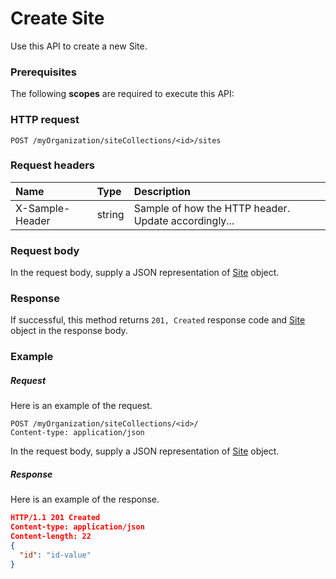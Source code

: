 # Create Site

Use this API to create a new Site.
### Prerequisites
The following **scopes** are required to execute this API: 
### HTTP request
<!-- { "blockType": "ignored" } -->
```http
POST /myOrganization/siteCollections/<id>/sites

```
### Request headers
| Name       | Type | Description|
|:---------------|:--------|:----------|
| X-Sample-Header  | string  | Sample of how the HTTP header. Update accordingly...|

### Request body
In the request body, supply a JSON representation of [Site](../resources/site.md) object.


### Response
If successful, this method returns `201, Created` response code and [Site](../resources/site.md) object in the response body.

### Example
##### Request
Here is an example of the request.
<!-- {
  "blockType": "request",
  "name": "create_site_from_sitecollection"
}-->
```http
POST /myOrganization/siteCollections/<id>/
Content-type: application/json
```
In the request body, supply a JSON representation of [Site](../resources/site.md) object.
##### Response
Here is an example of the response.
<!-- {
  "blockType": "response",
  "truncated": false,
  "@odata.type": "site"
} -->
```json
HTTP/1.1 201 Created
Content-type: application/json
Content-length: 22
{
  "id": "id-value"
}
```

<!-- uuid: ed815fe7-278a-4e7a-b814-e9505f39afd9
2015-10-15 16:49:30 UTC -->
<!-- {
  "type": "#page.annotation",
  "description": "Create Site",
  "keywords": "",
  "section": "documentation",
  "tocPath": ""
}-->